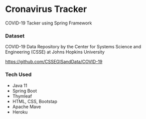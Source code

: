 # Cronavirus Tracker
COVID-19 Tacker using Spring Framework

### Dataset
COVID-19 Data Repository by the Center for Systems Science and Engineering (CSSE) at Johns Hopkins University

https://github.com/CSSEGISandData/COVID-19

### Tech Used
  - Java 11
  - Spring Boot
  - Thymleaf
  - HTML, CSS, Bootstap
  - Apache Mave
  - Heroku
